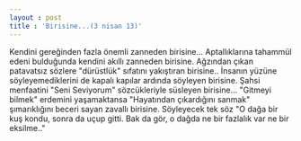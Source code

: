 ```yaml
---
layout : post
title : 'Birisine...(3 nisan 13)'
---
```

Kendini gereğinden fazla önemli zanneden birisine... Aptallıklarına tahammül edeni bulduğunda kendini akıllı zanneden birisine. Ağzından çıkan patavatsız sözlere "dürüstlük" sıfatını yakıştıran birisine.. İnsanın yüzüne söyleyemediklerini de kapalı kapılar ardında söyleyen birisine. Şahsi menfaatini "Seni Seviyorum" sözcükleriyle süsleyen birisine... "Gitmeyi bilmek" erdemini yaşamaktansa "Hayatından çıkardığını sanmak" şımarıklığını beceri sayan zavallı birisine. Söyleyecek tek söz "O dağa bir kuş kondu, sonra da uçup gitti.  Bak da gör, o dağda ne bir fazlalık var ne bir eksilme.."  

